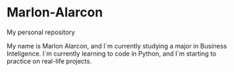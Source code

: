 # Marlon-Alarcon
My personal repository

My name is Marlon Alarcon, and I´m currently studying a major in Business Inteligence.
I´m currently learning to code in Python, and I´m starting to practice on real-life projects.
